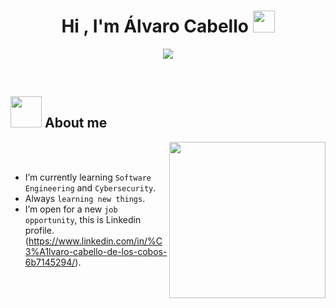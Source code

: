 <h1 align="center">Hi , I'm Álvaro Cabello <img src="https://media.giphy.com/media/hvRJCLFzcasrR4ia7z/giphy.gif" width="35"></h1>
<p align="center">
  <a href="https://github.com/DenverCoder1/readme-typing-svg"><img src="https://readme-typing-svg.herokuapp.com?font=Time+New+Roman&color=%230000FF&size=25&center=true&vCenter=true&width=600&height=100&lines=Software+Engineer;Passionate+about+Cybersecurity;Always+learning+new+things"></a>
</p>


<br>

## <picture><img src = "https://github.com/7oSkaaa/7oSkaaa/blob/main/Images/about_me.gif?raw=true" width = 50px></picture> About me

<picture> <img align="right" src="https://github.com/7oSkaaa/7oSkaaa/blob/main/Images/Right_Side.gif?raw=true" width = 250px></picture>

<br><br>
- I’m currently learning `Software Engineering` and `Cybersecurity`.
- Always `learning new things`.
- I’m open for a new `job opportunity`, this is Linkedin profile.(https://www.linkedin.com/in/%C3%A1lvaro-cabello-de-los-cobos-6b7145294/).
